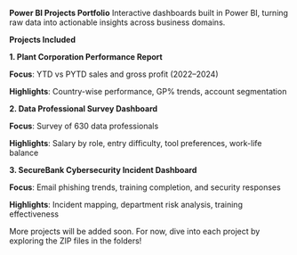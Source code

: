 **Power BI Projects Portfolio**
Interactive dashboards built in Power BI, turning raw data into actionable insights across business domains.

**Projects Included**

**1. Plant Corporation Performance Report**

**Focus**: YTD vs PYTD sales and gross profit (2022–2024)

**Highlights**: Country-wise performance, GP% trends, account segmentation

**2. Data Professional Survey Dashboard**

**Focus**: Survey of 630 data professionals

**Highlights**: Salary by role, entry difficulty, tool preferences, work-life balance

**3. SecureBank Cybersecurity Incident Dashboard**

**Focus**: Email phishing trends, training completion, and security responses

**Highlights**: Incident mapping, department risk analysis, training effectiveness

More projects will be added soon. For now, dive into each project by exploring the ZIP files in the folders!
